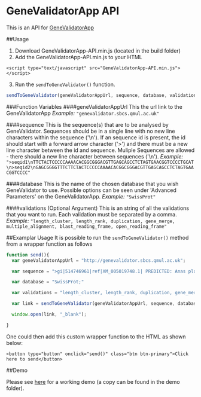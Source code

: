 # GeneValidatorApp API

This is an API for [GeneValidatorApp](http://github.com/IsmailM/GeneValidatorApp)

##Usage
1) Download GeneValidatorApp-API.min.js (located in the build folder)
2) Add the GeneValidatorApp-API.min.js to your HTML

```
<script type="text/javascript" src="GeneValidatorApp-API.min.js"></script>
```
3) Run the `sendToGeneValidator()` function.

```javascript
sendToGeneValidator(geneValidatorAppUrl, sequence, database, validations)
``` 

###Function Variables
####geneValidatorAppUrl
This the url link to the GeneValidatorApp
<em>Example:</em> `"genevalidator.sbcs.qmul.ac.uk"`

####sequence
This is the sequence(s) that are to be analysed by GeneValidator. Sequences should be in a single line with no new line characters within the sequence ('\n'). If an sequence id is present, the id should start with a  forward arrow character ('>') and there must be a new line character between the id and sequence. Muliple Sequences are allowed - there should a new line character between sequences ('\n').
<em>Example:</em> `">seqid1\nTTCTACTCCCCCAAAACACGGCGGGACGTTGAGCAGCCTCTAGTGAACGGTCCCCTGCAT\n>seqid2\nGAGCGGGGTTTCTTCTACTCCCCCAAAACACGGCGGGACGTTGAGCAGCCTCTAGTGAACGGTCCCC"`

####database
This is the name of the chosen database that you wish GeneValidator to use. Possible options can be seen under 'Advanced Parameters' on the GeneValidatorApp.
<em>Example:</em> `"SwissProt"`

####validations (Optional Argument)
This is an string of all the validations that you want to run. Each validation must be separated by a comma.
<em>Example:</em> `"length_cluster, length_rank, duplication, gene_merge, multiple_alignment, blast_reading_frame, open_reading_frame"`


##Examplar Usage
It is possible to run the `sendToGeneValidator()` method from a wrapper function as follows

```javascript
function send(){
  var geneValidatorAppUrl = "http://genevalidator.sbcs.qmul.ac.uk";

  var sequence = ">gi|514746961|ref|XM_005019748.1| PREDICTED: Anas platyrhynchos insulin (INS), mRNA\nATGGCTCTCTGGATCCGGTCGCTGCCTCTCCTGGCCCTTCTTGCTCTTTCTGGCCCTGGGATCAGCCACGCAGCTGCCAACCAGCACCTCTGTGGCTCCCACTTGGTTGAGGCTCTCTACCTGGTGTGTGGGGAGCGGGGTTTCTTCTACTCCCCCAAAACACGGCGGGACGTTGAGCAGCCTCTAGTGAACGGTCCCCTGCATGGCGAGGTGGGAGAGCTGCCGTTCCAGCATGAGGAATACCAGAAAGTCAAGCGAGGCATCGTTGAGCAATGCTGTGAAAACCCGTGCTCCCTCTACCAACTGGAAAACTACTGCAACTAG\n>gi|514746961|ref|XM_005019748.1|dup PREDICTED: Anas platyrhynchos insulin (INS), mRNA - Contains a duplication\nATGGCTCTCTGGATCCGGTCGCTGCCTCTCCTGGCCCTTCTTGCTCTTTCTGGCCCTGGGATCAGCCACGCAGCTGCCAACCAGCACCTCTGTGGCTCCCACTTGGTTGAGGCTCTCTACCTGGTGTGTGGGGAGCGGGGTTTCTTCTACTCCCCCAAAACACGGCGGGACGTTGAGCAGCCTCTAGTGAACGGTCCCCTGCATGGCGAGGTGGGAGAGCTGCCGTTCCAGCATGAGGAATACCAGACAGCACCTCTGTGGCTCCCACTTGGTTGAGGCTCTCTACCTGGTGTGTGGGGAGCGGGGTTTCTTCTACTCCCCCAAAACACGGCGGGACGTTGAGCAGCCTCTAGTGAACGGTCCCCTGCATGGCGAGGTGGGAGAGCTGCCGTTCCAGCATGAGGAATACCAGAAAGTCAAGCGAGGCATCGTTGAGCAATGCTGTGAAAACCCGTGCTCCCTCTACCAACTGGAAAACTACTGCAACTAG";

  var database = "SwissProt;"

  var validations = "length_cluster, length_rank, duplication, gene_merge, multiple_alignment, blast_reading_frame, open_reading_frame";

  var link = sendToGeneValidator(geneValidatorAppUrl, sequence, database, validations);

  window.open(link, "_blank");

}
```

One could then add this custom wrapper function to the HTML as shown below:

```
<button type="button" onclick="send()" class="btn btn-primary">Click here to send</button>
```

##Demo

Please see [here](http://ismailm.github.io/GeneValidatorApp-API/) for a working demo (a copy can be found in the demo folder).
